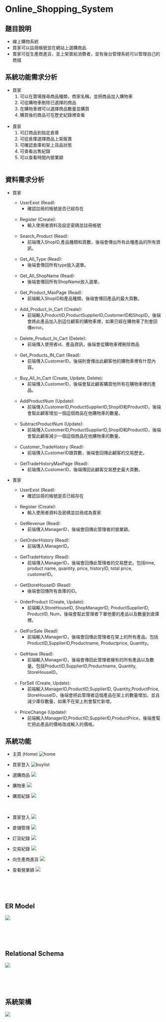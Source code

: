 # Online_Shopping_System
## 題目說明
- 線上購物系統
- 買家可以註冊帳號並在網站上選購商品
- 賣家可從生產商進貨，並上架賣給消費者，並有後台管理系統可以管理自己的商城

## 系統功能需求分析
- 買家
  1. 可以在賣場搜尋商品種類，商家名稱，並把商品加入購物車
  2.	可從購物車刪除已選擇的商品
  3.	在購物車裡可以選擇商品數量並購買
  4.	購買後的商品可在歷史紀錄裡查看
<br/><br/>
- 賣家
  1.	可訂商品到指定倉庫
  2.	可從倉庫選擇商品上架販賣
  3.	可確認倉庫和架上貨品狀態
  4.	可查看出售紀錄
  5.	可以查看時間內營業額
<br/><br/>
## 資料需求分析 

- 買家
  * UserExist (Read):
    * 確認註冊的帳號是否已經存在
<br/><br/>
  * Register (Create):
    * 輸入使用者資料及設定密碼並註冊帳號
<br/><br/>
  * Search_Product (Read): 
    * 前端傳入ShopID,產品種類和頁數，後端會傳出所有此種產品的所有資訊。
<br/><br/>
  * Get_All_Type (Read): 
    * 後端會傳回所有type放入選單。
<br/><br/>
  * Get_All_ShopName (Read): 
    * 後端會傳回所有ShopName放入選單。
<br/><br/>
  * Get_Product_MaxPage (Read): 
    * 前端輸入ShopID和產品種類，後端會傳回產品的最大頁數。
<br/><br/>
  * Add_Product_In_Cart (Create): 
    * 前端輸入ProductID,ProductSupplierID,CustomerID和ShopID，後端會將此產品加入到這位顧客的購物車裡，如果已經在購物車了則會回傳error。
  <br/><br/>
  * Delete_Product_In_Cart (Delete):
    * 前端傳入使用者id、產品資訊，後端會從購物車裡刪除商品
<br/><br/>
  * Get_Products_IN_Cart (Read): 
    * 前端傳入CustomerID，後端則會傳出此顧客他的購物車裡有什麼內容。
<br/><br/>
  * Buy_All_In_Cart (Create, Update, Delete): 
    * 前端傳入CustomerID，後端會幫此顧客購買他所有在購物車裡的產品。
<br/><br/>
  * AddProductNum (Update): 
    * 前端傳入CustomerID,ProductSupplierID,ShopID和ProductID，後端會幫此顧客增加一個這個商品在他購物車的數量。
<br/><br/>
  * SubtractProductNum (Update): 
    * 前端傳入CustomerID,ProductSupplierID,ShopID和ProductID，後端會幫此顧客減少一個這個商品在他購物車的數量。
<br/><br/>
  * Customer_TradeHistory (Read): 
    * 前端傳入CustomerID跟頁數，後端會回傳此顧客的交易歷史。
<br/><br/>
  * GetTradeHistoryMaxPage (Read): 
    * 前端傳入CustomerID，後端傳回此顧客交易歷史最大頁數。

- 賣家
  * UserExist (Read):
    * 確認註冊的帳號是否已經存在
<br/><br/>
  * Register (Create):
    * 輸入使用者資料及密碼並註冊成為賣家
<br/><br/>
  * GetRevenue (Read): 
    * 前端傳入ManagerID，後端會回傳此管理者的營業額。
<br/><br/>
  * GetOrderHistory (Read): 
    * 前端傳入ManagerID。
<br/><br/>
  * GetTradeHistory (Read): 
    * 前端傳入ManagerID，後端會回傳此管理者的交易歷史。包括time, product name, quantity, price, historyID, total price, customerID。
<br/><br/>
  * GetStoreHouseID (Read): 
    * 後端會回傳所有倉庫的ID。
<br/><br/>
  * OrderProduct (Create, Update): 
    * 前端輸入StoreHouseID, ShopManagerID, ProductSupplierID, ProductID, Num，後端會幫此管理者下單他要的產品以及數量到倉庫裡。
<br/><br/>
  * GetForSale (Read): 
    * 前端輸入ManagerID，後端會回傳此管理者在架上的所有產品。包括ProductID,SupplierID,Productname, Productprice, Quantity。
<br/><br/>
  * GetHave (Read): 
    * 前端輸入ManagerID，後端會傳回此管理者擁有的所有產品以及數量。包括ProductID,SupplierID,Productname, Quantity, StoreHouseID。
<br/><br/>
  * ForSell (Create, Update): 
    * 前端輸入ManagerID,ProductID,SupplierID, Quantity,ProductPrice, StoreHouseID，後端會把此管理者這個產品在架上的數量增加，並且減少庫存數量，如果不在架上則會幫忙新增。
<br/><br/>
  * PriceChange (Update): 
    * 前端輸入ManagerID,ProductID,SupplierID,ProductPrice，後端會幫忙把此產品的價格改成輸入的價格。

## 系統功能

- 主頁 (Home)
![home](./image/home.png)

- 買家登入 
![buylist](./image/customerLogin.png)

- 選購商品
![](./image/product.png)

- 購物車
![](./image/cart.png)

- 購買紀錄
![](./image/customerBuyHistory.png)
<br/><br/><br/>

- 賣家登入
![](./image/managerLogin.png)

- 倉儲管理
![](./image/productManage.png)

- 訂貨紀錄
![](./image/orderHistory.png)

- 交易紀錄
![](./image/tradeHistory.png)

- 向生產商進貨
![](./image/orderList.png)

- 查看營業額
![](./image/revenue.png)

<br/><br/><br/>
## ER Model
![](./image/er-model.jpeg)

<br/><br/><br/>
## Relational Schema
![](./image/relationalSchema.png)

<br/><br/><br/>

## 系統架構

![](./image/framework.jpg)




